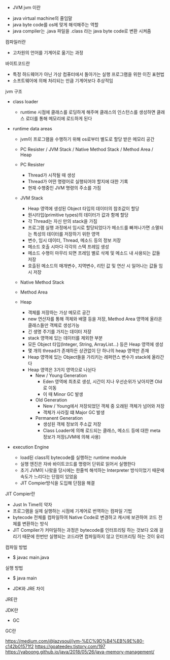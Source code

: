 * JVM 
jvm 이란
- java virtual machine의 줄임말
- java byte code를 os에 맞게 해석해주는 역할
- java compiler는 .java 파일을 .class 라는 java byte code로 변환 시켜줌

컴파일러란
- 고차원의 언어를 기계어로 옮기는 과정

바이트코드란
- 특정 하드웨어가 아닌 가상 컴퓨터에서 돌아가는 실행 프로그램을 위한 이진 표현법
- 소프트웨어에 의해 처리되는 만큼 기계어보다 추상적임

jvm 구조
- class loader
	- runtime 시점에 클래스를 로딩하게 해주며 클래스의 인스턴스를 생성하면 클래스 로더를 통해 메모리에 로드하게 된다
- runtime data areas
	- jvm이 프로그램을 수행하기 위해 os로부터 별도로 할당 받은 메모리 공간
	- PC Resister / JVM Stack / Native Method Stack / Method Area / Heap
	- PC Resister
		- Thread가 시작될 때 생성
		- Thread가 어떤 명령어로 실행되어야 할지에 대한 기록
		- 현재 수행중인 JVM 명령의 주소를 가짐
	- JVM Stack
		- Heap 영역에 생성된 Object 타입의 데이터의 참조값이 할당
		- 원시타입(primitive types)의 데이터가 값과 함께 할당
		- 각 Thread는 자신 만의 stack을 가짐
		- 프로그램 실행 과정에서 임시로 할당되었다가 메소드를 빠져나가면 소멸되는 특성의 데이터를 저장하기 위한 영역
		- 변수, 임시 데이터, Thread, 메소드 등의 정보 저장
		- 메소드 호출 시마다 각각의 스택 프레임 생성
		- 메소드 수행이 마무리 되면 프레임 별로 삭제 및 메소드 내 사용되는 값들 저장
		- 호출된 메소드의 매개변수, 지역변수, 리턴 값 및 연산 시 일어나는 값들 임시 저장

	- Native Method Stack

	- Method Area

	- Heap
		- 객체를 저장하는 가상 메모르 공간
		- new 연산자를 통해 객체와 배열 등을 저장, Method Area 영역에 올라온 클래스들만 객체로 생성가능
		- 긴 생명 주기를 가지는 데이터 저장
		- stack 영역에 있는 데이터를 제외한 부분
		- 모든 Object 타입(Integer, String, ArrayList...) 등은 Heap 영역에 생성 
		- 몇 개의 thread가 존재하든 상관없이 단 하나의 heap 영역만 존재
		- Heap 영역에 있는 Object들을 가리키는 레퍼런스 변수가 stack에 올라간다
		- Heap 영역은 3가지 영역으로 나뉜다
			- New / Young Generation
				- Eden 영역에 최초로 생성, 시간이 지나 우선순위가 낮아지면 Old로 이동
				- 이 때 Minor GC 발생
			- Old Generation
				- New / Young에서 저장되었던 객체 중 오래된 객체가 넘어와 저장
				- 객체가 사라질 떄 Major GC 발생
			- Permanent Generation
				- 생성된 객체 정보의 주소값 저장
				- Class Loader에 의해 로드되는 클래스, 메소드 등에 대한 meta 정보가 저장(JVM에 의해 사용)



- execution Engine
	- load된 class의 bytecode를 실행하는 runtime module
	- 실행 엔진은 자바 바이트코드를 명령어 단위로 읽어서 실행한다
	- 초기 JVM이 나왔을 당시에는 한줄씩 해석하는 Interpreter 방식이었기 때문에 속도가 느리다는 단점이 있었음
	- JIT Compier방식을 도입해 단점을 해결

JIT Compier란
- Just In Time의 약자
- 프로그램을 실제 실행하는 시점에 기계어로 번역하는 컴파일 기법
- bytecode 전체를 컴파일하여 Native Code로 변경하고 캐시에 보관하여 코드 전체를 변환하는 방식
- JIT Compiler가 커마일하는 과정은 bytecode를 인터프리팅 하는 것보다 오래 걸리기 때문에 한번만 실행되는 코드라면 컴파일하지 않고 인터프리팅 하는 것이 유리

컴파일 방법
- $ javac main.java

실행 방법
- $ java main

* JDK와 JRE 차이

JRE란

JDK란

* GC

GC란



https://medium.com/@lazysoul/jvm-%EC%9D%B4%EB%9E%80-c142b01571f2
https://goateedev.tistory.com/197
https://yaboong.github.io/java/2018/05/26/java-memory-management/
